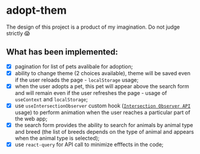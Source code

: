# adopt-them

The design of this project is a product of my imagination. Do not judge strictly 😱

## What has been implemented:
- [x] pagination for list of pets avalibale for adoption;
- [x] ability to change theme (2 choices available), theme will be saved even if the user reloads the page - `localStorage` usage;
- [x] when the user adopts a pet, this pet will appear above the search form and will remain even if the user refreshes the page - usage of `useContext` and `localStorage`;
- [x] use `useIntersectionObserver` custom hook ([`Intersection Observer API`](https://developer.mozilla.org/en-US/docs/Web/API/Intersection_Observer_API) usage) to perform animation when the user reaches a particular part of the web app;
- [x] the search form provides the ability to search for animals by animal type and breed (the list of breeds depends on the type of animal and appears when the animal type is selected);
- [x] use `react-query` for API call to minimize efffects in the code;
